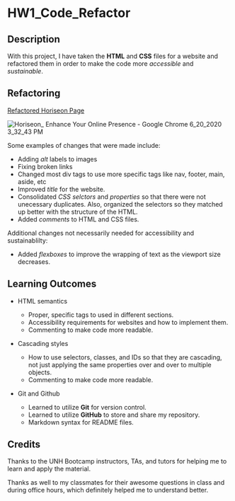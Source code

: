 # HW1_Code_Refactor

## Description

With this project, I have taken the **HTML** and **CSS** files for a website and refactored them in order to make the code more _accessible_ and _sustainable_.

## Refactoring

[Refactored Horiseon Page](https://livesinroom29.github.io/HW1_Code_Refactor/)

![Horiseon_ Enhance Your Online Presence - Google Chrome 6_20_2020 3_32_43 PM](https://user-images.githubusercontent.com/61219066/85210221-0ac6c680-b30c-11ea-8ae4-3f066ff9e47b.png)

Some examples of changes that were made include:
* Adding _alt_ labels to images
* Fixing broken links
* Changed most div tags to use more specific tags like nav, footer, main, aside, etc
* Improved _title_ for the website.
* Consolidated _CSS selctors_ and _properties_ so that there were not unecessary duplicates. Also, organized the selectors so they matched up better with the structure of the HTML.
* Added _comments_ to HTML and CSS files.

Additional changes not necessarily needed for accessibility and sustainablilty:
* Added _flexboxes_ to improve the wrapping of text as the viewport size decreases.


## Learning Outcomes

* HTML semantics
  * Proper, specific tags to used in different sections.
  * Accessibility requirements for websites and how to implement them.
  * Commenting to make code more readable.


* Cascading styles
  * How to use selectors, classes, and IDs so that they are cascading, not just applying the same properties over and over to multiple objects.
  * Commenting to make code more readable.

* Git and Github
  * Learned to utilize **Git** for version control.
  * Learned to utilize **GitHub** to store and share my repository.
  * Markdown syntax for README files.


## Credits

Thanks to the UNH Bootcamp instructors, TAs, and tutors for helping me to learn and apply the material.

Thanks as well to my classmates for their awesome questions in class and during office hours, which definitely helped me to understand better.

